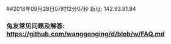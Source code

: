 ##2018年09月28日07时12分07秒 新址: 142.93.81.94
### 兔友常见问题及解答: https://github.com/wanggonging/d/blob/w/FAQ.md
